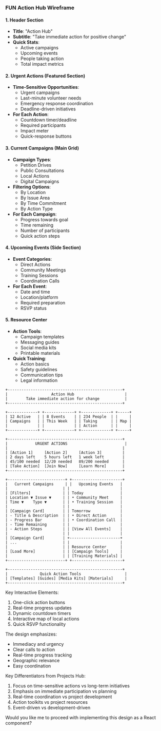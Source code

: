 ### FUN Action Hub Wireframe

#### 1. Header Section
- **Title**: "Action Hub"
- **Subtitle**: "Take immediate action for positive change"
- **Quick Stats**:
  - Active campaigns
  - Upcoming events
  - People taking action
  - Total impact metrics

#### 2. Urgent Actions (Featured Section)
- **Time-Sensitive Opportunities**:
  - Urgent campaigns
  - Last-minute volunteer needs
  - Emergency response coordination
  - Deadline-driven initiatives
- **For Each Action**:
  - Countdown timer/deadline
  - Required participants
  - Impact meter
  - Quick-response buttons

#### 3. Current Campaigns (Main Grid)
- **Campaign Types**:
  - Petition Drives
  - Public Consultations
  - Local Actions
  - Digital Campaigns
- **Filtering Options**:
  - By Location
  - By Issue Area
  - By Time Commitment
  - By Action Type
- **For Each Campaign**:
  - Progress towards goal
  - Time remaining
  - Number of participants
  - Quick action steps

#### 4. Upcoming Events (Side Section)
- **Event Categories**:
  - Direct Actions
  - Community Meetings
  - Training Sessions
  - Coordination Calls
- **For Each Event**:
  - Date and time
  - Location/platform
  - Required preparation
  - RSVP status

#### 5. Resource Center
- **Action Tools**:
  - Campaign templates
  - Messaging guides
  - Social media kits
  - Printable materials
- **Quick Training**:
  - Action basics
  - Safety guidelines
  - Communication tips
  - Legal information

```ascii
+--------------------------------------------------+
|                   Action Hub                      |
|        Take immediate action for change           |
+--------------------------------------------------+

+-------------+ +-------------+ +-------------+ +-----+
| 12 Active   | | 8 Events    | | 234 People  | |     |
| Campaigns   | | This Week   | | Taking      | | Map |
|             | |             | | Action      | |     |
+-------------+ +-------------+ +-------------+ +-----+

+--------------------------------------------------+
|            URGENT ACTIONS                         |
|                                                  |
| [Action 1]     [Action 2]     [Action 3]         |
| 2 days left    5 hours left   1 week left        |
| 45/100 needed  12/20 needed   89/200 needed      |
| [Take Action]  [Join Now]     [Learn More]       |
+--------------------------------------------------+

+-------------------------+ +----------------------+
|   Current Campaigns     | |   Upcoming Events   |
|                        | |                      |
| [Filters]              | | Today                |
| Location ▼ Issue ▼     | | • Community Meet     |
| Time ▼    Type ▼       | | • Training Session   |
|                        | |                      |
| [Campaign Card]        | | Tomorrow             |
| - Title & Description  | | • Direct Action      |
| - Progress Bar         | | • Coordination Call  |
| - Time Remaining       | |                      |
| - Action Steps         | | [View All Events]    |
|                        | |                      |
| [Campaign Card]        | +----------------------+
| ...                    | |                      |
|                        | | Resource Center      |
| [Load More]            | | [Campaign Tools]     |
|                        | | [Training Materials] |
+-------------------------+ +----------------------+

+--------------------------------------------------+
|              Quick Action Tools                   |
| [Templates] [Guides] [Media Kits] [Materials]     |
+--------------------------------------------------+
```

Key Interactive Elements:
1. One-click action buttons
2. Real-time progress updates
3. Dynamic countdown timers
4. Interactive map of local actions
5. Quick RSVP functionality

The design emphasizes:
- Immediacy and urgency
- Clear calls to action
- Real-time progress tracking
- Geographic relevance
- Easy coordination

Key Differentiators from Projects Hub:
1. Focus on time-sensitive actions vs long-term initiatives
2. Emphasis on immediate participation vs planning
3. Real-time coordination vs project development
4. Action toolkits vs project resources
5. Event-driven vs development-driven

Would you like me to proceed with implementing this design as a React component?